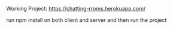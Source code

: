 Working Project:  https://chatting-rroms.herokuapp.com/

run npm install on both client and server and then run the project